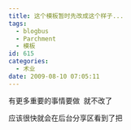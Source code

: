 ```yaml
---
title: 这个模板暂时先改成这个样子...
tags:
  - blogbus
  - Parchment
  - 模板
id: 615
categories:
  - 术业
date: 2009-08-10 07:05:11
---
```


有更多重要的事情要做&nbsp; 就不改了

应该很快就会在后台分享区看到了把